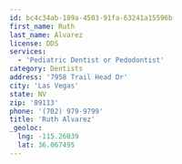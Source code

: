 ```yaml
---
id: bc4c34ab-189a-4503-91fa-63241a15596b
first_name: Ruth
last_name: Alvarez
license: DDS
services:
  - 'Pediatric Dentist or Pedodontist'
category: Dentists
address: '7958 Trail Head Dr'
city: 'Las Vegas'
state: NV
zip: '89113'
phone: '(702) 979-9799'
title: 'Ruth Alvarez'
_geoloc:
  lng: -115.26039
  lat: 36.067495
---
```

